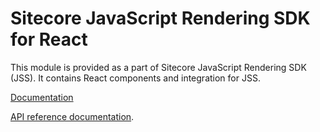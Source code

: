 # Sitecore JavaScript Rendering SDK for React

This module is provided as a part of Sitecore JavaScript Rendering SDK (JSS). It contains React components and integration for JSS.


[Documentation](https://doc.sitecore.com/xp/en/developers/hd/201/sitecore-headless-development/sitecore-javascript-rendering-sdk--jss--for-react.html)

[API reference documentation](/ref-docs/sitecore-jss-react/).
